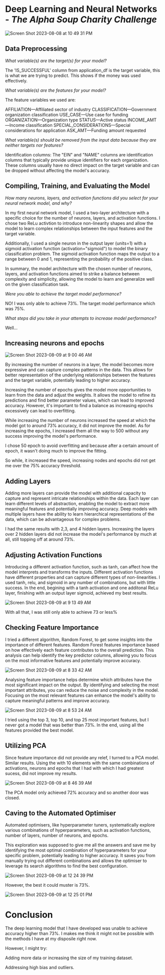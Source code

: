 # Deep Learning and Neural Networks - *The Alpha Soup Charity Challenge*

![Screen Shot 2023-08-08 at 10 49 31 PM](https://github.com/PsCushman/deep-learning-challenge/assets/122395437/5c0ca181-2d3c-4492-b206-e975cef028ff)

## Data Preprocessing

*What variable(s) are the target(s) for your model?*

The 'IS_SUCCESSFUL' column from application_df is the target variable, this is what we are trying to predict. This shows if the money was used effectively.
 
*What variable(s) are the features for your model?*

The feature variables we used are:

AFFILIATION—Affiliated sector of industry
CLASSIFICATION—Government organization classification
USE_CASE—Use case for funding
ORGANIZATION—Organization type
STATUS—Active status
INCOME_AMT—Income classification
SPECIAL_CONSIDERATIONS—Special considerations for application
ASK_AMT—Funding amount requested

*What variable(s) should be removed from the input data because they are neither targets nor features?*

Identification columns: The "EIN" and "NAME" columns are identification columns that typically provide unique identifiers for each organization. These columns usually have no direct impact on the target variable and can be dropped without affecting the model's accuracy.

## Compiling, Training, and Evaluating the Model

*How many neurons, layers, and activation functions did you select for your neural network model, and why?*

In my first neural network model, I used a two-layer architecture with a specific choice for the number of neurons, layers, and activation functions.
I chose two ReLu activtion to introduce non-linearity shapes and allow the model to learn complex relationships between the input features and the target variable.

Additionally, I used a single neuron in the output layer (units=1) with a sigmoid activation function (activation="sigmoid") to model the binary classification problem. The sigmoid activation function maps the output to a range between 0 and 1, representing the probability of the positive class.

In summary, the model architecture with the chosen number of neurons, layers, and activation functions aimed to strike a balance between complexity and simplicity, allowing the model to learn and generalize well on the given classification task.

*Were you able to achieve the target model performance?*

NO! I was only able to achieve 73%. The target model performance which was 75%.


*What steps did you take in your attempts to increase model performance?*

Well... 

## Increasing neurons and epochs

![Screen Shot 2023-08-09 at 9 00 46 AM](https://github.com/PsCushman/deep-learning-challenge/assets/122395437/05b2d022-488f-438e-a427-ad96a577bb08)


By increasing the number of neurons in a layer, the model becomes more expressive and can capture complex patterns in the data. This allows for better representation of the underlying relationships between the features and the target variable, potentially leading to higher accuracy.

Increasing the number of epochs gives the model more opportunities to learn from the data and adjust the weights. It allows the model to refine its predictions and find better parameter values, which can lead to improved accuracy. However, it's important to find a balance as increasing epochs excessively can lead to overfitting.

While increasing the number of neurons increased the speed at which the model got to around 73% accuracy, it did not improve the model. As for increasing the epochs, I increased them all the way to 500 without any success improving the model's performance.

I chose 50 epoch to avoid overfitting and because after a certain amount of epoch, it wasn't doing much to improve the fitting.

So while, it increased the speed, increasing nodes and epochs did not get me over the 75% accuracy threshold.

## Adding Layers


Adding more layers can provide the model with additional capacity to capture and represent intricate relationships within the data. Each layer can learn different levels of abstraction, enabling the model to extract more meaningful features and potentially improving accuracy. Deep models with multiple layers have the ability to learn hierarchical representations of the data, which can be advantageous for complex problems.

I had the same results with 2,3, and 4 hidden layers. Increasing the layers over 2 hidden layers did not increase the model's performance by much at all, still topping off at around 73%.

## Adjusting Activation Functions

Introducing a different activation function, such as tanh, can affect how the model interprets and transforms the inputs. Different activation functions have different properties and can capture different types of non-linearities. I used tanh, relu, and sigmoid in any number of combinations, but with little success. In the end, begining with a tanh activation and one additonal ReLu layer, finishing with an output layer sigmoid, achieved my best results. 

![Screen Shot 2023-08-09 at 9 13 49 AM](https://github.com/PsCushman/deep-learning-challenge/assets/122395437/bc87b36b-1ae4-4ff6-8242-0e80a2d4a012)


With all that, I was still only able to achieve 73 or less%

## Checking Feature Importance

I tried a different algorithm, Random Forest, to get some insights into the importance of different features. Random Forest features importance based on how effectively each feature contributes to the overall prediction. This analysis can help identify the key predictor columns, allowing you to focus on the most informative features and potentially improve accuracy.


![Screen Shot 2023-08-09 at 8 33 42 AM](https://github.com/PsCushman/deep-learning-challenge/assets/122395437/fc3ea252-bff5-4cc7-8068-6bdfe0ed3928)

Analysing feature importance helps determine which attributes have the most significant impact on the output. By identifying and selecting the most important attributes, you can reduce the noise and complexity in the model. Focusing on the most relevant features can enhance the model's ability to capture meaningful patterns and improve accuracy.

![Screen Shot 2023-08-09 at 8 53 24 AM](https://github.com/PsCushman/deep-learning-challenge/assets/122395437/3cd8b984-7757-4dfa-af03-5f38419f4f64)

I tried using the top 3, top 10, and top 25 most important features, but I never got a model that was better than 73%. In the end, using all the features provided the best model.

## Utilizing PCA

Since feature importance did not provide any relef, I turned to a PCA model. Similar results. Using the with 10 elements with the same combinations of activations, neurons and epochs that I had with which I had greatest sucess, did not improve my results.

![Screen Shot 2023-08-09 at 8 46 39 AM](https://github.com/PsCushman/deep-learning-challenge/assets/122395437/ce0adf64-4b38-494a-a6d8-b6ecde624de4)

The PCA model only achieved 72% accuracy and so another door was closed.

## Caving to the Automated Optimiser

Automated optimisers, like hyperparameter tuners, systematically explore various combinations of hyperparameters, such as activation functions, number of layers, number of neurons, and epochs. 

This exploration was supposed to give me all the answers and save me by identifying the most optimal combination of hyperparameters for your specific problem, potentially leading to higher accuracy. It saves you from manually trying out different combinations and allows the optimiser to leverage its search algorithms to find the best configuration.

![Screen Shot 2023-08-09 at 12 24 39 PM](https://github.com/PsCushman/deep-learning-challenge/assets/122395437/6decd39e-4020-4346-9ce3-01c53dcf9314)

However, the best it could muster is 73%.

![Screen Shot 2023-08-09 at 12 25 01 PM](https://github.com/PsCushman/deep-learning-challenge/assets/122395437/6c93c6fd-48dd-4cc2-9ac2-ad2ff00f75c2)

# Conclusion

The deep learning model that I have developed was unable to achieve accuracy higher than 73%. I makes me think it might not be possible with the methods I have at my disposile right now.

However, I might try:

Adding more data or increasing the size of my training dataset. 

Addressing high bias and outliers.
